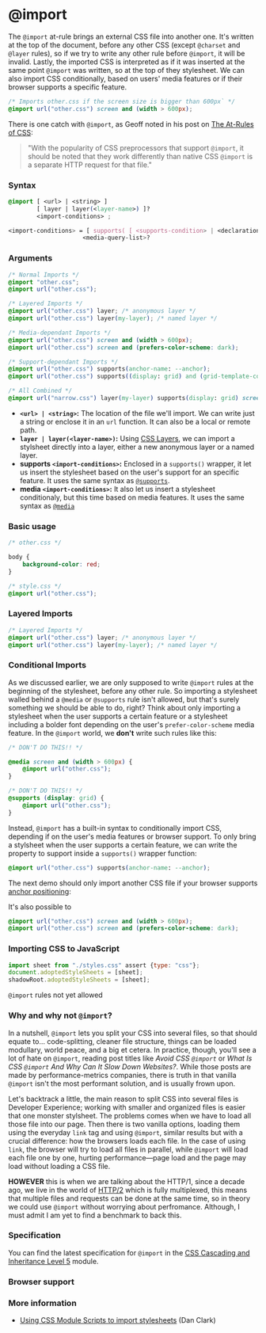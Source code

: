 # @import

The `@import` at-rule brings an external CSS file into another one. It's written at the top of the document, before any other CSS (except `@charset` and `@layer` rules), so if we try to write any other rule before `@import`, it will be invalid. Lastly, the imported CSS is interpreted as if it was inserted at the same point `@import` was written, so at the top of they stylesheet. We can also import CSS conditionally, based on users' media features or if their browser supports a specific feature.

```css
/* Imports other.css if the screen size is bigger than 600px` */
@import url("other.css") screen and (width > 600px);
```

There is one catch with `@import`, as Geoff noted in his post on [The At-Rules of CSS](https://css-tricks.com/the-at-rules-of-css/):

> "With the popularity of CSS preprocessors that support `@import`, it should be noted that they work differently than native CSS `@import` is a separate HTTP request for that file."

### Syntax

<!-- prettier-ignore-start -->
```css
@import [ <url> | <string> ]
        [ layer | layer(<layer-name>) ]?
        <import-conditions> ;

<import-conditions> = [ supports( [ <supports-condition> | <declaration> ] ) ]?
                     <media-query-list>?

```
<!-- prettier-ignore-end -->

### Arguments

```css
/* Normal Imports */
@import "other.css";
@import url("other.css");

/* Layered Imports */
@import url("other.css") layer; /* anonymous layer */
@import url("other.css") layer(my-layer); /* named layer */

/* Media-dependant Imports */
@import url("other.css") screen and (width > 600px);
@import url("other.css") screen and (prefers-color-scheme: dark);

/* Support-dependant Imports */
@import url("other.css") supports(anchor-name: --anchor);
@import url("other.css") supports((display: grid) and (grid-template-columns: subgrid));

/* All Combined */
@import url("narrow.css") layer(my-layer) supports(display: grid) screen and (width > 600px);
```

-   **`<url> | <string>`:** The location of the file we'll import. We can write just a string or enclose it in an `url` function. It can also be a local or remote path.
-   **`layer | layer(<layer-name>)`:** Using [CSS Layers](https://css-tricks.com/almanac/rules/l/layer/), we can import a stylsheet directly into a layer, either a new anonymous layer or a named layer.
-   **supports `<import-conditions>`:** Enclosed in a `supports()` wrapper, it let us insert the stylesheet based on the user's support for an specific feature. It uses the same syntax as [`@supports`](https://css-tricks.com/almanac/rules/s/supports/).
-   **media `<import-conditions>`:** It also let us insert a stylesheet conditionaly, but this time based on media features. It uses the same syntax as [`@media`](https://css-tricks.com/almanac/rules/m/media/)

### Basic usage

```css
/* other.css */

body {
	background-color: red;
}
```

```css
/* style.css */
@import url("other.css");
```

### Layered Imports

```css
/* Layered Imports */
@import url("other.css") layer; /* anonymous layer */
@import url("other.css") layer(my-layer); /* named layer */
```

### Conditional Imports

As we discussed earlier, we are only supposed to write `@import` rules at the beginning of the stylesheet, before any other rule. So importing a stylesheet walled behind a `@media` or `@supports` rule isn't allowed, but that's surely something we should be able to do, right? Think about only importing a stylesheet when the user supports a certain feature or a stylesheet including a bolder font depending on the user's `prefer-color-scheme` media feature. In the `@import` world, we **don't** write such rules like this:

```css
/* DON'T DO THIS!! */

@media screen and (width > 600px) {
	@import url("other.css");
}

/* DON'T DO THIS!! */
@supports (display: grid) {
	@import url("other.css");
}
```

Instead, `@import` has a built-in syntax to conditionally import CSS, depending if on the user's media features or browser support. To only bring a stylsheet when the user supports a certain feature, we can write the property to support inside a `supports()` wrapper function:

```css
@import url("other.css") supports(anchor-name: --anchor);
```

The next demo should only import another CSS file if your browser supports [anchor positioning](https://css-tricks.com/css-anchor-positioning-guide/):

It's also possible to

```css
@import url("other.css") screen and (width > 600px);
@import url("other.css") screen and (prefers-color-scheme: dark);
```

### Importing CSS to JavaScript

```js
import sheet from "./styles.css" assert {type: "css"};
document.adoptedStyleSheets = [sheet];
shadowRoot.adoptedStyleSheets = [sheet];
```

`@import` rules not yet allowed

### Why and why not `@import`?

In a nutshell, `@import` lets you split your CSS into several files, so that should equate to... code-splitting, cleaner file structure, things can be loaded modullary, world peace, and a big et cetera. In practice, though, you'll see a lot of hate on `@import`, reading post titles like _Avoid CSS `@import`_ or _What Is CSS `@import` And Why Can It Slow Down Websites?_. While those posts are made by performance-metrics companies, there is truth in that vanilla `@import` isn't the most performant solution, and is usually frown upon.

Let's backtrack a little, the main reason to split CSS into several files is Developer Experience; working with smaller and organized files is easier that one monster stylsheet. The problems comes when we have to load all those file into our page. Then there is two vanilla options, loading them using the everyday `link` tag and using `@import`, similar results but with a crucial difference: how the browsers loads each file. In the case of using `link`, the browser will try to load all files in parallel, while `@import` will load each file one by one, hurting performance—page load and the page may load without loading a CSS file.

**HOWEVER** this is when we are talking about the HTTP/1, since a decade ago, we live in the world of [HTTP/2](https://css-tricks.com/http2-real-world-performance-test-analysis/) which is fully multiplexed, this means that multiple files and requests can be done at the same time, so in theory we could use `@import` without worrying about perfromance. Although, I must admit I am yet to find a benchmark to back this.

### Specification

You can find the latest specification for `@import` in the [CSS Cascading and Inheritance Level 5](https://drafts.csswg.org/css-cascade-5/#at-import) module.

### Browser support

<!-- wp:css-tricks/baseline-status {"showBaselineStatus":true,"featureID":"import"} /-->

### More information

-   [Using CSS Module Scripts to import stylesheets](https://web.dev/articles/css-module-scripts) (Dan Clark)

```

```

